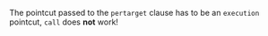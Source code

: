 The pointcut passed to the `pertarget` clause has to be an `execution` pointcut, `call` does **not** work!
